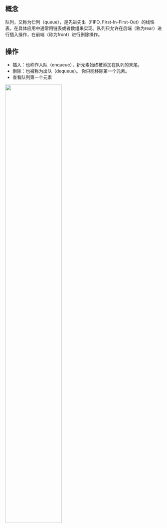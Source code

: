 ## 概念
队列，又称为伫列（queue），是先进先出（FIFO, First-In-First-Out）的线性表。在具体应用中通常用链表或者数组来实现。队列只允许在后端（称为rear）进行插入操作，在前端（称为front）进行删除操作。
## 操作  
- 插入：也称作入队（enqueue），新元素始终被添加在队列的末尾。
- 删除：也被称为出队（dequeue)。 你只能移除第一个元素。
- 查看队列第一个元素  
<img src="/img/queue.png" width = "60%" height = "60%" align=center />
